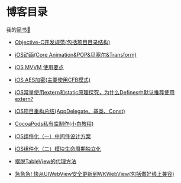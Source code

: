 # 博客目录

我的[简书🌈](https://www.jianshu.com/u/3e30cae9e0b8)

- [Objective-C开发规范(包括项目目录结构)](https://github.com/LuckyCat7848/Blogs/blob/master/posts/Objective-C%E5%BC%80%E5%8F%91%E8%A7%84%E8%8C%83.md)

- [iOS动画(Core Animation&POP&贝塞尔&Transform)](https://github.com/LuckyCat7848/Blogs/blob/master/posts/iOS%E5%8A%A8%E7%94%BB(Core%20Animation&POP&%E8%B4%9D%E5%A1%9E%E5%B0%94&Transform).md)

- [iOS MVVM 使用要点](https://github.com/LuckyCat7848/Blogs/blob/master/posts/iOS%20MVVM%20%E4%BD%BF%E7%94%A8%E8%A6%81%E7%82%B9.md)

- [iOS AES加密(主要使用CFB模式)](https://github.com/LuckyCat7848/Blogs/blob/master/posts/iOS%20AES%E5%8A%A0%E5%AF%86(%E4%B8%BB%E8%A6%81%E4%BD%BF%E7%94%A8CFB%E6%A8%A1%E5%BC%8F).md)

- [iOS常量使用extern和static原理探究，为什么Defines中默认推荐使用extern?](https://github.com/LuckyCat7848/Blogs/blob/master/posts/iOS%E5%B8%B8%E9%87%8F%E4%BD%BF%E7%94%A8extern%E5%92%8Cstatic%E5%8E%9F%E7%90%86%E6%8E%A2%E7%A9%B6%EF%BC%8C%E4%B8%BA%E4%BB%80%E4%B9%88Defines%E4%B8%AD%E9%BB%98%E8%AE%A4%E6%8E%A8%E8%8D%90%E4%BD%BF%E7%94%A8extern%3F.md)

- [iOS项目重构总结(AppDelegate、基类、Const)](https://github.com/LuckyCat7848/Blogs/blob/master/posts/iOS%E9%A1%B9%E7%9B%AE%E9%87%8D%E6%9E%84%E6%80%BB%E7%BB%93(AppDelegate%E3%80%81%E5%9F%BA%E7%B1%BB%E3%80%81Const).md)

- [CocoaPods私有库制作(小白教程)](https://github.com/LuckyCat7848/Blogs/blob/master/posts/CocoaPods%E7%A7%81%E6%9C%89%E5%BA%93%E5%88%B6%E4%BD%9C(%E5%B0%8F%E7%99%BD%E6%95%99%E7%A8%8B).md)

- [iOS组件化（一）中间件设计方案](https://github.com/LuckyCat7848/Blogs/blob/master/posts/iOS%E7%BB%84%E4%BB%B6%E5%8C%96%EF%BC%88%E4%B8%80%EF%BC%89%E4%B8%AD%E9%97%B4%E4%BB%B6%E8%AE%BE%E8%AE%A1%E6%96%B9%E6%A1%88.md)

- [iOS组件化（二）模块生命周期独立化](https://github.com/LuckyCat7848/Blogs/blob/master/posts/iOS%E7%BB%84%E4%BB%B6%E5%8C%96%EF%BC%88%E4%BA%8C%EF%BC%89%E6%A8%A1%E5%9D%97%E7%94%9F%E5%91%BD%E5%91%A8%E6%9C%9F%E7%8B%AC%E7%AB%8B%E5%8C%96.md)

- [摆脱TableView的代理方法](https://github.com/LuckyCat7848/Blogs/blob/master/posts/%E6%91%86%E8%84%B1TableView%E7%9A%84%E4%BB%A3%E7%90%86%E6%96%B9%E6%B3%95.md)

- [急急急! 快从UIWebView安全更新到WKWebView(包括做好线上兼容)](https://github.com/LuckyCat7848/Blogs/blob/master/posts/%E6%80%A5%E6%80%A5%E6%80%A5!%20%E5%BF%AB%E4%BB%8EUIWebView%E5%AE%89%E5%85%A8%E6%9B%B4%E6%96%B0%E5%88%B0WKWebView(%E5%8C%85%E6%8B%AC%E5%81%9A%E5%A5%BD%E7%BA%BF%E4%B8%8A%E5%85%BC%E5%AE%B9).md)
